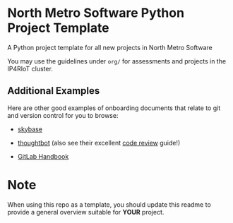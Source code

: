 # North Metro Software Python Project Template

A Python project template for all new projects in North Metro Software

You may use the guidelines under `org/` for assessments and projects in the IP4RIoT cluster.

## Additional Examples
Here are other good examples of onboarding documents that relate to git and version control for you to browse:

- [skybase](https://handbook.skybase.com.np/git-conventions/)

- [thoughtbot](https://github.com/thoughtbot/guides/tree/main/git) (also see their excellent [code review](https://github.com/thoughtbot/guides/tree/main/code-review) guide!)

- [GitLab Handbook](https://handbook.gitlab.com/handbook/product-development-flow/)

# Note
When using this repo as a template, you should update this readme to provide a general overview suitable for **YOUR** project.


